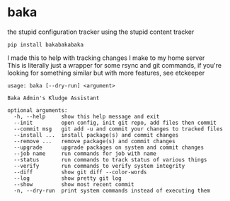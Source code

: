 # baka
the stupid configuration tracker using the stupid content tracker  
```
pip install bakabakabaka
```
  
I made this to help with tracking changes I make to my home server  
This is literally just a wrapper for some rsync and git commands, if you're looking for something similar but with more features, see etckeeper  
```
usage: baka [--dry-run] <argument>

Baka Admin's Kludge Assistant

optional arguments:
  -h, --help     show this help message and exit
  --init         open config, init git repo, add files then commit
  --commit msg   git add -u and commit your changes to tracked files
  --install ...  install package(s) and commit changes
  --remove ...   remove package(s) and commit changes
  --upgrade      upgrade packages on system and commit changes
  --job name     run commands for job with name
  --status       run commands to track status of various things
  --verify       run commands to verify system integrity
  --diff         show git diff --color-words
  --log          show pretty git log
  --show         show most recent commit
  -n, --dry-run  print system commands instead of executing them
```
